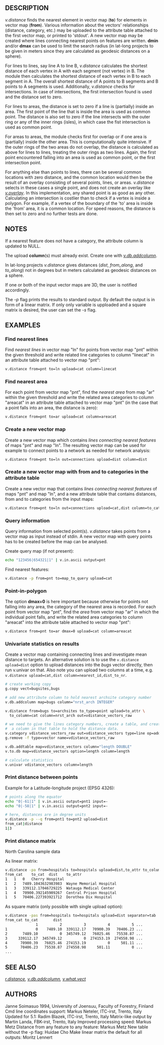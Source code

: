 ## DESCRIPTION

*v.distance* finds the nearest element in vector map (**to**) for
elements in vector map (**from**). Various information about the
vectors' relationships (distance, category, etc.) may be uploaded to the
attribute table attached to the first vector map, or printed to
'stdout'. A new vector map may be created where lines connecting nearest
points on features are written. **dmin** and/or **dmax** can be used to
limit the search radius (in lat-long projects to be given in meters
since they are calculated as geodesic distances on a sphere).

For lines to lines, say line A to line B, *v.distance* calculates the
shortest distance of each vertex in A with each segment (not vertex) in
B. The module then calculates the shortest distance of each vertex in B
to each segment in A. The overall shortest distance of A points to B
segments and B points to A segments is used. Additionally, *v.distance*
checks for intersections. In case of intersections, the first
intersection found is used and the distance set to zero.

For lines to areas, the distance is set to zero if a line is (partially)
inside an area. The first point of the line that is inside the area is
used as common point. The distance is also set to zero if the line
intersects with the outer ring or any of the inner rings (isles), in
which case the fist intersection is used as common point.

For areas to areas, the module checks first for overlap or if one area
is (partially) inside the other area. This is computationally quite
intensive. If the outer rings of the two areas do not overlap, the
distance is calculated as above for lines to lines, treating the outer
rings as two lines. Again, the first point encountered falling into an
area is used as common point, or the first intersection point.

For anything else than points to lines, there can be several common
locations with zero distance, and the common location would then be the
result of an overlay consisting of several points, lines, or areas.
*v.distance* selects in these cases a single point, and does not create
an overlay like *[v.overlay](v.overlay.md)*. In this implementation, any
shared point is as good as any other. Calculating an intersection is
costlier than to check if a vertex is inside a polygon. For example, if
a vertex of the boundary of the 'to' area is inside the 'from' area, it
is a common location. For speed reasons, the distance is then set to
zero and no further tests are done.

## NOTES

If a nearest feature does not have a category, the attribute column is
updated to NULL.

The upload **column**(s) must already exist. Create one with
*[v.db.addcolumn](v.db.addcolumn.md)*.

In lat-long projects *v.distance* gives distances (*dist*, *from_along*,
and *to_along*) not in degrees but in meters calculated as geodesic
distances on a sphere.

If one or both of the input vector maps are 3D, the user is notified
accordingly.

The *-p* flag prints the results to standard output. By default the
output is in form of a linear matrix. If only only variable is upploaded
and a square matrix is desired, the user can set the *-s* flag.

## EXAMPLES

### Find nearest lines

Find *nearest lines* in vector map "ln" for points from vector map "pnt"
within the given threshold and write related line categories to column
"linecat" in an attribute table attached to vector map "pnt":

```bash
v.distance from=pnt to=ln upload=cat column=linecat
```

### Find nearest area

For each point from vector map "pnt", find the *nearest area* from map
"ar" within the given threshold and write the related area categories to
column "areacat" in an attribute table attached to vector map "pnt" (in
the case that a point falls into an area, the distance is zero):

```bash
v.distance from=pnt to=ar upload=cat column=areacat
```

### Create a new vector map

Create a new vector map which contains *lines connecting nearest
features* of maps "pnt" and map "ln". The resulting vector map can be
used for example to connect points to a network as needed for network
analysis:

```bash
v.distance from=pnt to=ln out=connections upload=dist column=dist
```

### Create a new vector map with from and to categories in the attribute table

Create a new vector map that contains *lines connecting nearest
features* of maps "pnt" and map "ln", and a new attribute table that
contains distances, from and to categories from the input maps:

```bash
v.distance from=pnt to=ln out=connections upload=cat,dist column=to_cat,dist table=connections
```

### Query information

Query information from selected point(s). *v.distance* takes points from
a vector map as input instead of stdin. A new vector map with query
points has to be created before the map can be analysed.

Create query map (if not present):

```bash
echo "123456|654321|1" | v.in.ascii output=pnt
```

Find nearest features:

```bash
v.distance -p from=pnt to=map_to_query upload=cat
```

### Point-in-polygon

The option **dmax=0** is here important because otherwise for points not
falling into any area, the category of the nearest area is recorded.
For each point from vector map "pnt", find the *area* from vector map
"ar" in which the individual point falls, and write the related area
categories to column "areacat" into the attribute table attached to
vector map "pnt":

```bash
v.distance from=pnt to=ar dmax=0 upload=cat column=areacat
```

### Univariate statistics on results

Create a vector map containing connecting lines and investigate mean
distance to targets. An alternative solution is to use the
`v.distance upload=dist` option to upload distances into the *bugs*
vector directly, then run v.univar on that. Also note you can upload two
columns at a time, e.g.
`v.distance upload=cat,dist column=nearest_id,dist_to_nr`.

```bash
# create working copy
g.copy vect=bugsites,bugs

# add new attribute column to hold nearest archsite category number
v.db.addcolumn map=bugs column="nrst_arch INTEGER"

v.distance from=bugs to=archsites to_type=point upload=to_attr \
  to_column=cat column=nrst_arch out=vdistance_vectors_raw

# we need to give the lines category numbers, create a table, and create
#  a column in that table to hold the distance data.
v.category vdistance_vectors_raw out=vdistance_vectors type=line op=add
g.remove -f type=vector name=vdistance_vectors_raw

v.db.addtable map=vdistance_vectors column="length DOUBLE"
v.to.db map=vdistance_vectors option=length column=length

# calculate statistics
v.univar vdistance_vectors column=length
```

### Print distance between points

Example for a Latitude-longitude project (EPSG 4326):

```bash
# points along the equator
echo "0|-61|1" | v.in.ascii output=pnt1 input=-
echo "0|-58|1" | v.in.ascii output=pnt2 input=-

# here, distances are in degree units
v.distance -p --q from=pnt1 to=pnt2 upload=dist
from_cat|distance
1|3
```

### Print distance matrix

North Carolina sample data

As linear matrix:

```bash
v.distance -pa from=hospitals to=hospitals upload=dist,to_attr to_column=NAME separator=tab
from_cat    to_cat  dist    to_attr
1   1   0   Cherry Hospital
1   2   7489.1043632983983  Wayne Memorial Hospital
1   3   339112.17046729225  Watauga Medical Center
1   4   70900.392145909267  Central Prison Hospital
1   5   70406.227393921712  Dorothea Dix Hospital
```

As square matrix (only possible with single upload option):

```bash
v.distance -pas from=hospitals to=hospitals upload=dist separator=tab
from_cat to_cat       dist
              1          2          3          4          5 ...
1             0    7489.10  339112.17   70900.39   70406.23 ...
2       7489.10          0  345749.12   76025.46   75538.87 ...
3     339112.17  345749.12          0  274153.19  274558.98 ...
4      70900.39   76025.46  274153.19          0     501.11 ...
5      70406.23   75538.87  274558.98     501.11          0 ...
...
```

## SEE ALSO

*[r.distance](r.distance.md), [v.db.addcolumn](v.db.addcolumn.md),
[v.what.vect](v.what.vect.md)*

## AUTHORS

Janne Soimasuo 1994, University of Joensuu, Faculty of Forestry,
Finland
Cmd line coordinates support: Markus Neteler, ITC-irst, Trento, Italy
Updated for 5.1: Radim Blazek, ITC-irst, Trento, Italy
Matrix-like output by Martin Landa, FBK-irst, Trento, Italy
Improved processing speed: Markus Metz
Distance from any feature to any feature: Markus Metz
New table without the -p flag: Huidae Cho Make linear matrix the default
for all outputs: Moritz Lennert
